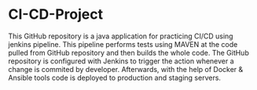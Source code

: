 # CI-CD-Project
This GitHub repository is a java application for practicing CI/CD using jenkins pipeline. This pipeline performs tests using MAVEN at the code pulled from GitHub repository and then builds the whole code. The GitHub repository is configured with Jenkins to trigger the action whenever a change is commited by developer. Afterwards, with the help of Docker & Ansible tools code is deployed to production and staging servers.
